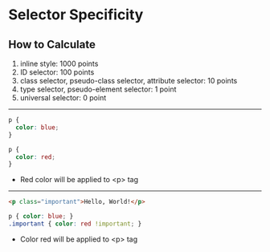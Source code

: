 # Selector Specificity

## How to Calculate

1. inline style: 1000 points
2. ID selector: 100 points
3. class selector, pseudo-class selector, attribute selector: 10 points
4. type selector, pseudo-element selector: 1 point
5. universal selector: 0 point

---

```CSS
p {
  color: blue;
}

p {
  color: red;
}
```

- Red color will be applied to \<p> tag

---

```HTML
<p class="important">Hello, World!</p>
```

```CSS
p { color: blue; }
.important { color: red !important; }
```

- Color red will be applied to \<p> tag
